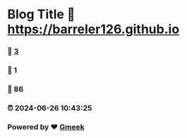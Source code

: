 # Blog Title :link: https://barreler126.github.io 
### :page_facing_up: [3](https://barreler126.github.io/tag.html) 
### :speech_balloon: 1 
### :hibiscus: 86 
### :alarm_clock: 2024-06-26 10:43:25 
### Powered by :heart: [Gmeek](https://github.com/Meekdai/Gmeek)
